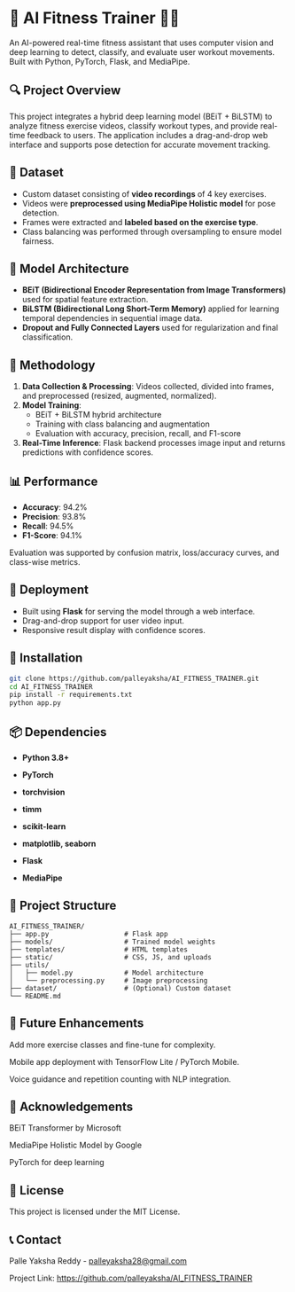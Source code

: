 # 🧠 AI Fitness Trainer 🏋️‍♀️

An AI-powered real-time fitness assistant that uses computer vision and deep learning to detect, classify, and evaluate user workout movements. Built with Python, PyTorch, Flask, and MediaPipe.

## 🔍 Project Overview

This project integrates a hybrid deep learning model (BEiT + BiLSTM) to analyze fitness exercise videos, classify workout types, and provide real-time feedback to users. The application includes a drag-and-drop web interface and supports pose detection for accurate movement tracking.

## 📁 Dataset

- Custom dataset consisting of **video recordings** of 4 key exercises.
- Videos were **preprocessed using MediaPipe Holistic model** for pose detection.
- Frames were extracted and **labeled based on the exercise type**.
- Class balancing was performed through oversampling to ensure model fairness.

## 🧠 Model Architecture

- **BEiT (Bidirectional Encoder Representation from Image Transformers)** used for spatial feature extraction.
- **BiLSTM (Bidirectional Long Short-Term Memory)** applied for learning temporal dependencies in sequential image data.
- **Dropout and Fully Connected Layers** used for regularization and final classification.

## 🔄 Methodology

1. **Data Collection & Processing**: Videos collected, divided into frames, and preprocessed (resized, augmented, normalized).
2. **Model Training**:
   - BEiT + BiLSTM hybrid architecture
   - Training with class balancing and augmentation
   - Evaluation with accuracy, precision, recall, and F1-score
3. **Real-Time Inference**: Flask backend processes image input and returns predictions with confidence scores.

## 📊 Performance

- **Accuracy**: 94.2%
- **Precision**: 93.8%
- **Recall**: 94.5%
- **F1-Score**: 94.1%

Evaluation was supported by confusion matrix, loss/accuracy curves, and class-wise metrics.

## 🚀 Deployment

- Built using **Flask** for serving the model through a web interface.
- Drag-and-drop support for user video input.
- Responsive result display with confidence scores.

## 🔧 Installation

```bash
git clone https://github.com/palleyaksha/AI_FITNESS_TRAINER.git
cd AI_FITNESS_TRAINER
pip install -r requirements.txt
python app.py
```
## 📦 Dependencies

- **Python 3.8+**

- **PyTorch**

- **torchvision**
  
- **timm**

- **scikit-learn**

- **matplotlib, seaborn**

- **Flask**

- **MediaPipe**

## 📂 Project Structure
```
AI_FITNESS_TRAINER/
├── app.py                   # Flask app
├── models/                  # Trained model weights
├── templates/               # HTML templates
├── static/                  # CSS, JS, and uploads
├── utils/
│   ├── model.py             # Model architecture
│   └── preprocessing.py     # Image preprocessing
├── dataset/                 # (Optional) Custom dataset
└── README.md
```
## 🎯 Future Enhancements

Add more exercise classes and fine-tune for complexity.

Mobile app deployment with TensorFlow Lite / PyTorch Mobile.

Voice guidance and repetition counting with NLP integration.

## 🙌 Acknowledgements

BEiT Transformer by Microsoft

MediaPipe Holistic Model by Google

PyTorch for deep learning

## 📝 License

This project is licensed under the MIT License.

## 📞 Contact

Palle Yaksha Reddy - palleyaksha28@gmail.com

Project Link: https://github.com/palleyaksha/AI_FITNESS_TRAINER



